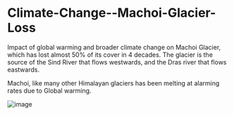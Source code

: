 # Climate-Change--Machoi-Glacier-Loss
Impact of global warming and broader climate change on Machoi Glacier, which has lost almost 50% of its cover in 4 decades.
The glacier is the source of the Sind River that flows westwards, and the Dras river that flows eastwards.

Machoi, like many other Himalayan glaciers has been melting at alarming rates due to Global warming.

![image](https://user-images.githubusercontent.com/98158660/156794109-5ea8e6ce-c497-4310-b860-adf029d1b610.png)

